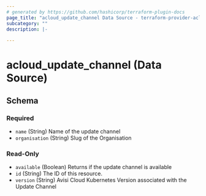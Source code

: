 ```yaml
---
# generated by https://github.com/hashicorp/terraform-plugin-docs
page_title: "acloud_update_channel Data Source - terraform-provider-acloud"
subcategory: ""
description: |-
  
---
```


# acloud_update_channel (Data Source)





<!-- schema generated by tfplugindocs -->
## Schema

### Required

- `name` (String) Name of the update channel
- `organisation` (String) Slug of the Organisation

### Read-Only

- `available` (Boolean) Returns if the update channel is available
- `id` (String) The ID of this resource.
- `version` (String) Avisi Cloud Kubernetes Version associated with the Update Channel
